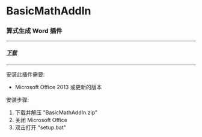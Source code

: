 ﻿# BasicMathAddIn
### 算式生成 Word 插件
-----
##### [下载](https://github.com/Why7090/BasicMathAddIn/releases/latest)

-----
安装此插件需要:
+ Microsoft Office 2013 或更新的版本

安装步骤:
1. 下载并解压 "BasicMathAddIn.zip"
1. 关闭 Microsoft Office
1. 双击打开 "setup.bat"

[//]: # (1. 弹出窗口后单击 "安装")
